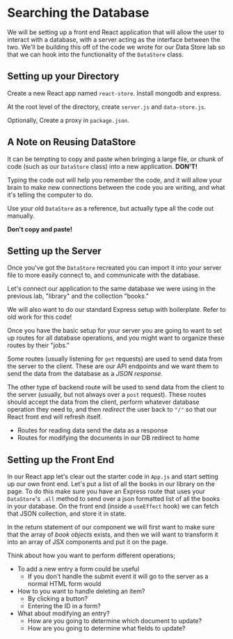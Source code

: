 # Searching the Database

We will be setting up a front end React application that will allow the user to interact with a database, with a server acting as the interface between the two. We'll be building this off of the code we wrote for our Data Store lab so that we can hook into the functionality of the `DataStore` class.

## Setting up your Directory

Create a new React app named `react-store`. Install mongodb and express. 

At the root level of the directory, create `server.js` and `data-store.js`.

Optionally, Create a proxy in `package.json`.


## A Note on Reusing DataStore

It can be tempting to copy and paste when bringing a large file, or chunk of code (such as our `DataStore` class) into a new application. **DON'T!**

Typing the code out will help you remember the code, and it will allow your brain to make new connections between the code you are writing, and what it's telling the computer to do.

Use your old `DataStore` as a reference, but actually type all the code out manually.

**Don't copy and paste!**

## Setting up the Server

Once you've got the `DataStore` recreated you can import it into your server file to more easily connect to, and communicate with the database.

Let's connect our application to the same database we were using in the previous lab, "library" and the collection "books."

We will also want to do our standard Express setup with boilerplate. Refer to old work for this code!

Once you have the basic setup for your server you are going to want to set up routes for all database operations, and you might want to organize these routes by their "jobs."

Some routes (usually listening for `get` requests) are used to send data from the server to the client. These are our API endpoints and we want them to send the data from the database as a *JSON response.*

The other type of backend route will be used to send data from the client to the server (usually, but not always over a `post` request). These routes should accept the data from the client, perform whatever database operation they need to, and then *redirect* the user back to `"/"` so that our React front end will refresh itself.

* Routes for reading data send the data as a response
* Routes for modifying the documents in our DB redirect to home

## Setting up the Front End

In our React app let's clear out the starter code in `App.js` and start setting up our own front end. Let's put a list of all the books in our library on the page. To do this make sure you have an Express route that uses your `DataStore`'s `.all` method to send over a json formatted list of all the books in your database. On the front end (inside a `useEffect` hook) we can fetch that JSON collection, and store it in state.

In the return statement of our component we will first want to make sure that the array of *book objects* exists, and then we will want to transform it into an array of JSX components and put it on the page.

Think about how you want to perform different operations;

* To add a new entry a form could be useful
  * If you don't handle the submit event it will go to the server as a normal HTML form would
* How to you want to handle deleting an item?
  * By clicking a button?
  * Entering the ID in a form?
* What about modifying an entry?
  * How are you going to determine which document to update?
  * How are you going to determine what fields to update?
